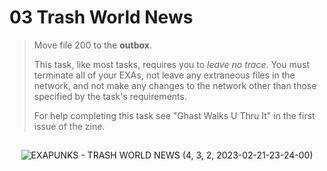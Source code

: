 # 03 Trash World News

> Move file 200 to the **outbox**.
>
> This task, like most tasks, requires you to _leave no trace_. You must terminate all of your EXAs, not leave any extraneous files in the network, and not make any changes to the network other than those specified by the task's requirements.
>
> For help completing this task see "Ghast Walks U Thru It" in the first issue of the zine.

##

<div align="center">

![EXAPUNKS - TRASH WORLD NEWS (4, 3, 2, 2023-02-21-23-24-00)](https://user-images.githubusercontent.com/60892747/220473557-2ef8de38-e5f4-4a26-8715-fa0b1ea59a98.gif)

</div>
